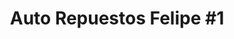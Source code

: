 ---
title: "Auto Repuestos Felipe #1"
url: /ciudad-de-panama/auto-repuestos-felipe-1/
shop: Autoteile
---